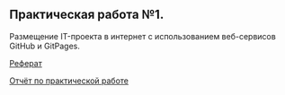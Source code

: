 ## Практическая работа №1.
Размещение IT-проекта в интернет с использованием веб-сервисов GitHub и GitPages.

[Реферат](https://github.com/Allenykh/IoT-report/edit/main/essey.docx) 

[Отчёт по практической работе](https://github.com/Allenykh/IoT-report/edit/main/report.docx) 
